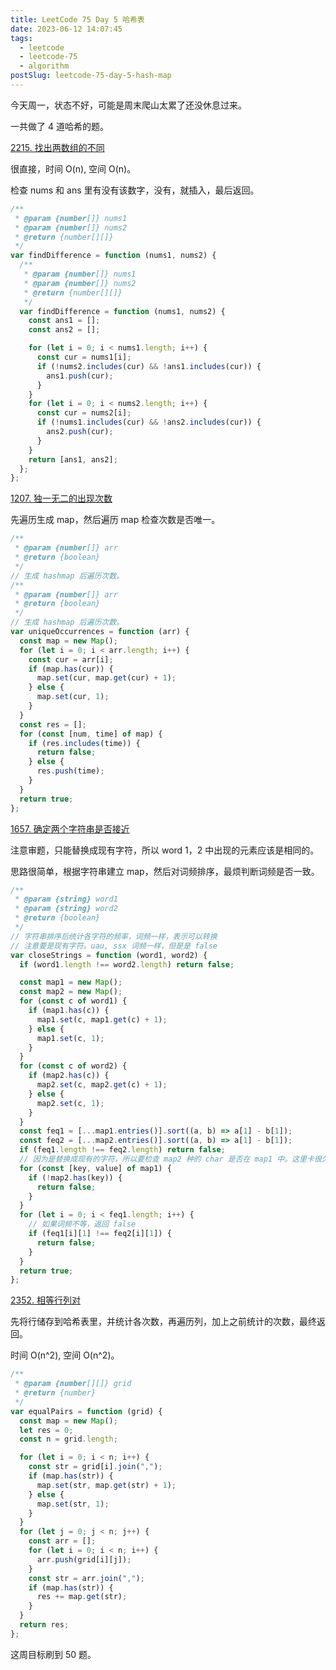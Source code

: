 ```yaml
---
title: LeetCode 75 Day 5 哈希表
date: 2023-06-12 14:07:45
tags:
  - leetcode
  - leetcode-75
  - algorithm
postSlug: leetcode-75-day-5-hash-map
---
```


今天周一，状态不好，可能是周末爬山太累了还没休息过来。

一共做了 4 道哈希的题。

[2215. 找出两数组的不同](https://leetcode.cn/problems/find-the-difference-of-two-arrays/?envType=study-plan-v2&envId=leetcode-75)

很直接，时间 O(n), 空间 O(n)。

检查 nums 和 ans 里有没有该数字，没有，就插入，最后返回。

```js
/**
 * @param {number[]} nums1
 * @param {number[]} nums2
 * @return {number[][]}
 */
var findDifference = function (nums1, nums2) {
  /**
   * @param {number[]} nums1
   * @param {number[]} nums2
   * @return {number[][]}
   */
  var findDifference = function (nums1, nums2) {
    const ans1 = [];
    const ans2 = [];

    for (let i = 0; i < nums1.length; i++) {
      const cur = nums1[i];
      if (!nums2.includes(cur) && !ans1.includes(cur)) {
        ans1.push(cur);
      }
    }
    for (let i = 0; i < nums2.length; i++) {
      const cur = nums2[i];
      if (!nums1.includes(cur) && !ans2.includes(cur)) {
        ans2.push(cur);
      }
    }
    return [ans1, ans2];
  };
};
```

[1207. 独一无二的出现次数](https://leetcode.cn/problems/unique-number-of-occurrences/?envType=study-plan-v2&envId=leetcode-75)

先遍历生成 map，然后遍历 map 检查次数是否唯一。

```js
/**
 * @param {number[]} arr
 * @return {boolean}
 */
// 生成 hashmap 后遍历次数。
/**
 * @param {number[]} arr
 * @return {boolean}
 */
// 生成 hashmap 后遍历次数。
var uniqueOccurrences = function (arr) {
  const map = new Map();
  for (let i = 0; i < arr.length; i++) {
    const cur = arr[i];
    if (map.has(cur)) {
      map.set(cur, map.get(cur) + 1);
    } else {
      map.set(cur, 1);
    }
  }
  const res = [];
  for (const [num, time] of map) {
    if (res.includes(time)) {
      return false;
    } else {
      res.push(time);
    }
  }
  return true;
};
```

[1657. 确定两个字符串是否接近](https://leetcode.cn/problems/determine-if-two-strings-are-close/?envType=study-plan-v2&envId=leetcode-75)

注意审题，只能替换成现有字符，所以 word 1，2 中出现的元素应该是相同的。

思路很简单，根据字符串建立 map，然后对词频排序，最烦判断词频是否一致。

```js
/**
 * @param {string} word1
 * @param {string} word2
 * @return {boolean}
 */
// 字符串排序后统计各字符的频率，词频一样，表示可以转换
// 注意要是现有字符。uau, ssx 词频一样，但是是 false
var closeStrings = function (word1, word2) {
  if (word1.length !== word2.length) return false;

  const map1 = new Map();
  const map2 = new Map();
  for (const c of word1) {
    if (map1.has(c)) {
      map1.set(c, map1.get(c) + 1);
    } else {
      map1.set(c, 1);
    }
  }
  for (const c of word2) {
    if (map2.has(c)) {
      map2.set(c, map2.get(c) + 1);
    } else {
      map2.set(c, 1);
    }
  }
  const feq1 = [...map1.entries()].sort((a, b) => a[1] - b[1]);
  const feq2 = [...map2.entries()].sort((a, b) => a[1] - b[1]);
  if (feq1.length !== feq2.length) return false;
  // 因为是替换成现有的字符，所以要检查 map2 种的 char 是否在 map1 中。这里卡很久。
  for (const [key, value] of map1) {
    if (!map2.has(key)) {
      return false;
    }
  }
  for (let i = 0; i < feq1.length; i++) {
    // 如果词频不等，返回 false
    if (feq1[i][1] !== feq2[i][1]) {
      return false;
    }
  }
  return true;
};
```

[2352. 相等行列对](https://leetcode.cn/problems/equal-row-and-column-pairs/?envType=study-plan-v2&envId=leetcode-75)

先将行储存到哈希表里，并统计各次数，再遍历列，加上之前统计的次数，最终返回。

时间 O(n^2), 空间 O(n^2)。

```js
/**
 * @param {number[][]} grid
 * @return {number}
 */
var equalPairs = function (grid) {
  const map = new Map();
  let res = 0;
  const n = grid.length;

  for (let i = 0; i < n; i++) {
    const str = grid[i].join(",");
    if (map.has(str)) {
      map.set(str, map.get(str) + 1);
    } else {
      map.set(str, 1);
    }
  }
  for (let j = 0; j < n; j++) {
    const arr = [];
    for (let i = 0; i < n; i++) {
      arr.push(grid[i][j]);
    }
    const str = arr.join(",");
    if (map.has(str)) {
      res += map.get(str);
    }
  }
  return res;
};
```

这周目标刷到 50 题。
